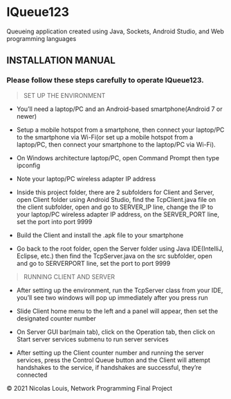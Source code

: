 # IQueue123
Queueing application created using Java, Sockets, Android Studio, and Web programming languages

## INSTALLATION MANUAL
### Please follow these steps carefully to operate IQueue123.


> SET UP THE ENVIRONMENT
- You’ll need a laptop/PC and an Android-based 
smartphone(Android 7 or newer)

- Setup a mobile hotspot from a smartphone, then connect your 
laptop/PC to the smartphone via Wi-Fi(or set up a mobile hotspot 
from a laptop/PC, then connect your smartphone to the laptop/PC
via Wi-Fi).

- On Windows architecture laptop/PC, open Command Prompt then 
type ipconfig

- Note your laptop/PC wireless adapter IP address

- Inside this project folder, there are 2 subfolders for Client and 
Server, open Client folder using Android Studio, find the
TcpClient.java file on the client subfolder, open and go to 
SERVER_IP line, change the IP to your laptop/PC wireless adapter 
IP address, on the SERVER_PORT line, set the port into port 9999

- Build the Client and install the .apk file to your smartphone

- Go back to the root folder, open the Server folder using Java 
IDE(IntelliJ, Eclipse, etc.) then find the TcpServer.java on the src 
subfolder, open and go to SERVERPORT line, set the port to port 
9999


> RUNNING CLIENT AND SERVER
- After setting up the environment, run the TcpServer class from your IDE, you’ll see two windows will 
pop up immediately after you press run

- Slide Client home menu to the left and a panel will appear, then set the designated counter number

- On Server GUI bar(main tab), click on the Operation tab, then click on Start server services
submenu to run server services

- After setting up the Client counter number and running the server services, press the Control Queue 
button and the Client will attempt handshakes to the service, if handshakes are successful, they’re 
connected


© 2021 Nicolas Louis, Network Programming Final Project
